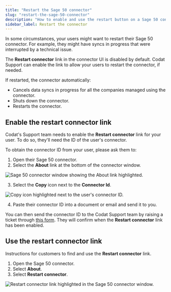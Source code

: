 ```yaml
---
title: "Restart the Sage 50 connector"
slug: "restart-the-sage-50-connector"
description: "How to enable and use the restart button on a Sage 50 connector."
sidebar_label: Restart the connector
---
```


In some circumstances, your users might want to restart their Sage 50 connector. For example, they might have syncs in progress that were interrupted by a technical issue.

The **Restart connector** link in the connector UI is disabled by default. Codat Support can enable the link to allow your users to restart the connector, if needed.

If restarted, the connector automatically:

- Cancels data syncs in progress for all the companies managed using the connector.
- Shuts down the connector.
- Restarts the connector.

## Enable the restart connector link

Codat's Support team needs to enable the **Restart connector** link for your user. To do so, they'll need the ID of the user's connector.

To obtain the connector ID from your user, please ask them to:

1. Open their Sage 50 connector.
2. Select the **About** link at the bottom of the connector window.

<img
  src="/img/old/4bb57a8-5f001da-Restart_connector_-_About_button-no-uat.jpg"
  alt="Sage 50 connector window showing the About link highlighted."
/>

3. Select the **Copy** icon next to the **Connector Id**.

<img
  src="/img/old/5caa5e0-Restart_connector_-_Copy_button.jpg"
  alt="Copy icon highlighted next to the user's connector ID."
/>

4. Paste their connector ID into a document or email and send it to you.

You can then send the connector ID to the Codat Support team by raising a ticket through [this form](https://codat.zendesk.com/hc/en-gb/requests/new). They will confirm when the **Restart connector** link has been enabled.

## Use the restart connector link

Instructions for customers to find and use the **Restart connector** link.

1. Open the Sage 50 connector.
2. Select **About**.
3. Select **Restart connector**.

<img
  src="/img/old/6278100-Restart_connector_-_restart_connector_button.jpg"
  alt="Restart connector link highlighted in the Sage 50 connector window."
/>
